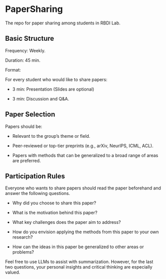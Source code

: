 # PaperSharing
The repo for paper sharing among students in RBDI Lab.

## Basic Structure
Frequency: Weekly.

Duration: 45 min.

Format:

For every student who would like to share papers:

+ 3 min: Presentation (Slides are optional)

+ 3 min: Discussion and Q&A.

## Paper Selection

Papers should be:

+ Relevant to the group’s theme or field.

+ Peer-reviewed or top-tier preprints (e.g., arXiv, NeurIPS, ICML, ACL).

+ Papers with methods that can be generalized to a broad range of areas are preferred.

## Participation Rules

Everyone who wants to share papers should read the paper beforehand and answer the following questions.

+ Why did you choose to share this paper?

+ What is the motivation behind this paper?

+ What key challenges does the paper aim to address?

+ How do you envision applying the methods from this paper to your own research? 

+ How can the ideas in this paper be generalized to other areas or problems? 

Feel free to use LLMs to assist with summarization. However, for the last two questions, your personal insights and critical thinking are especially valued.
